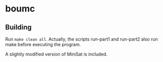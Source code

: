 
# boumc

## Building

Run `make clean all`. Actually, the scripts run-part1 and run-part2 also
run make before executing the program.

A slightly modified version of MiniSat is included.
